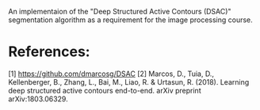 
An implementaion of the "Deep Structured Active Contours (DSAC)" segmentation algorithm as a requirement for the image processing course.


# References:
[1] https://github.com/dmarcosg/DSAC
[2] Marcos, D., Tuia, D., Kellenberger, B., Zhang, L., Bai, M., Liao, R. & Urtasun, R. (2018). Learning deep structured active contours end-to-end. arXiv preprint arXiv:1803.06329.
